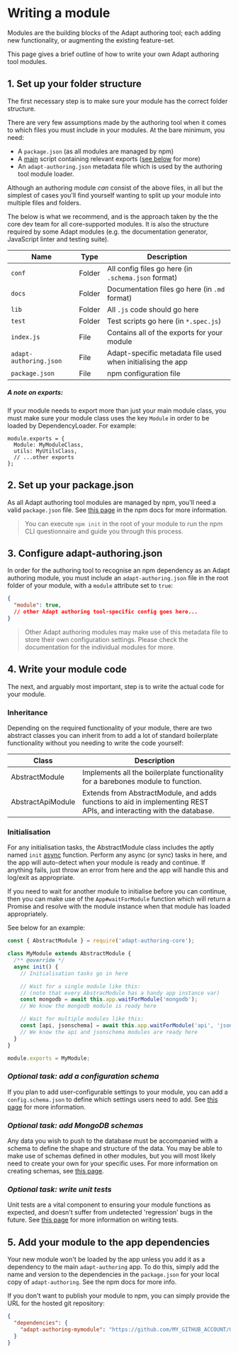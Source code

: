 # Writing a module

Modules are the building blocks of the Adapt authoring tool; each adding new functionality, or augmenting the existing feature-set.

This page gives a brief outline of how to write your own Adapt authoring tool modules.

## 1. Set up your folder structure

The first necessary step is to make sure your module has the correct folder structure.

There are very few assumptions made by the authoring tool when it comes to which files you must include in your modules. At the bare minimum, you need:

- A `package.json` (as all modules are managed by npm)
- A [main](https://docs.npmjs.com/files/package.json#main) script containing relevant exports ([see below](#a-note-on-exports) for more)
- An `adapt-authoring.json` metadata file which is used by the authoring tool module loader.

Although an authoring module _can_ consist of the above files, in all but the simplest of cases you'll find yourself wanting to split up your module into multiple files and folders.

The below is what we recommend, and is the approach taken by the the core dev team for all core-supported modules. It is also the structure required by some Adapt modules (e.g. the documentation generator, JavaScript linter and testing suite).

| Name | Type | Description |
| ---- | ---- | ----------- |
| `conf` | Folder | All config files go here (in `.schema.json` format) |
| `docs` | Folder | Documentation files go here (in `.md` format) |
| `lib` | Folder | All `.js` code should go here |
| `test` | Folder | Test scripts go here (in `*.spec.js`) |
| `index.js` | File | Contains all of the exports for your module |
| `adapt-authoring.json` | File | Adapt-specific metadata file used when initialising the app |
| `package.json` | File | npm configuration file |

##### A note on exports:
If your module needs to export more than just your main module class, you must make sure your module class uses the key `Module` in order to be loaded by DependencyLoader. For example:

```
module.exports = {
  Module: MyModuleClass,
  utils: MyUtilsClass,
  // ...other exports
};

```

## 2. Set up your package.json

As all Adapt authoring tool modules are managed by npm, you'll need a valid `package.json` file. See [this page](https://docs.npmjs.com/creating-a-package-json-file) in the npm docs for more information.

> You can execute `npm init` in the root of your module to run the npm CLI questionnaire and guide you through this process.

## 3. Configure adapt-authoring.json

In order for the authoring tool to recognise an npm dependency as an Adapt authoring module, you must include an `adapt-authoring.json` file in the root folder of your module, with a `module` attribute set to `true`:

```json
{
  "module": true,
  // other Adapt authoring tool-specific config goes here...
}
```

> Other Adapt authoring modules may make use of this metadata file to store their own configuration settings. Please check the documentation for the individual modules for more.

## 4. Write your module code

The next, and arguably most important, step is to write the actual code for your module.

### Inheritance

Depending on the required functionality of your module, there are two abstract classes you can inherit from to add a lot of standard boilerplate functionality without you needing to write the code yourself:

| Class | Description |
| ----- | ----------- |
| AbstractModule | Implements all the boilerplate functionality for a barebones module to function. |
| AbstractApiModule | Extends from AbstractModule, and adds functions to aid in implementing REST APIs, and interacting with the database. |

### Initialisation

For any initialisation tasks, the AbstractModule class includes the aptly named `init` [async](https://developer.mozilla.org/en-US/docs/Web/JavaScript/Reference/Statements/async_function) function. Perform any async (or sync) tasks in here, and the app will auto-detect when your module is ready and continue. If anything fails, just throw an error from here and the app will handle this and log/exit as appropriate.

If you need to wait for another module to initialise before you can continue, then you can make use of the `App#waitForModule` function which will return a Promise and resolve with the module instance when that module has loaded appropriately.

See below for an example:

```javascript
const { AbstractModule } = require('adapt-authoring-core');

class MyModule extends AbstractModule {
  /** @override */
  async init() {
    // Initialisation tasks go in here

    // Wait for a single module like this:
    // (note that every AbstracModule has a handy app instance var)
    const mongodb = await this.app.waitForModule('mongodb');
    // We know the mongodb module is ready here

    // Wait for multiple modules like this:
    const [api, jsonschema] = await this.app.waitForModule('api', 'jsonschema');
    // We know the api and jsonschema modules are ready here
  }
}

module.exports = MyModule;
```

### _Optional task: add a configuration schema_

If you plan to add user-configurable settings to your module, you can add a `config.schema.json` to define which settings users need to add. See [this page](defining-config) for more information.

### _Optional task: add MongoDB schemas_

Any data you wish to push to the database must be accompanied with a schema to define the shape and structure of the data. You may be able to make use of schemas defined in other modules, but you will most likely need to create your own for your specific uses. For more information on creating schemas, see [this page](schemas-introduction).

### _Optional task: write unit tests_

Unit tests are a vital component to ensuring your module functions as expected, and doesn't suffer from undetected 'regression' bugs in the future. See [this page](writing-tests) for more information on writing tests.

## 5. Add your module to the app dependencies

Your new module won't be loaded by the app unless you add it as a dependency to the main `adapt-authoring` app. To do this, simply add the name and version to the dependencies in the `package.json` for your local copy of `adapt-authoring`. See the npm docs for more info.

If you don't want to publish your module to npm, you can simply provide the URL for the hosted git repository:

```json
{
  "dependencies": {
    "adapt-authoring-mymodule": "https://github.com/MY_GITHUB_ACCOUNT/GITHUB_REPO_NAME.git"
  }
}
```